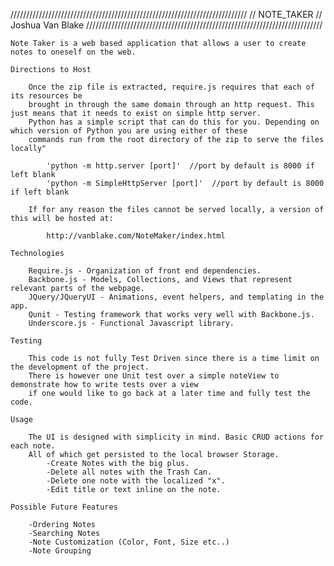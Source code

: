 ///////////////////////////////////////////////////////////////////////////
//  NOTE_TAKER
//  Joshua Van Blake
///////////////////////////////////////////////////////////////////////////

    Note Taker is a web based application that allows a user to create notes to oneself on the web.

    Directions to Host

        Once the zip file is extracted, require.js requires that each of its resources be
        brought in through the same domain through an http request. This just means that it needs to exist on simple http server.
        Python has a simple script that can do this for you. Depending on which version of Python you are using either of these
        commands run from the root directory of the zip to serve the files locally"

            'python -m http.server [port]'  //port by default is 8000 if left blank
            'python -m SimpleHttpServer [port]'  //port by default is 8000 if left blank

        If for any reason the files cannot be served locally, a version of this will be hosted at:

            http://vanblake.com/NoteMaker/index.html

    Technologies

        Require.js - Organization of front end dependencies.
        Backbone.js - Models, Collections, and Views that represent relevant parts of the webpage.
        JQuery/JQueryUI - Animations, event helpers, and templating in the app.
        Qunit - Testing framework that works very well with Backbone.js.
        Underscore.js - Functional Javascript library.

    Testing

        This code is not fully Test Driven since there is a time limit on the development of the project.
        There is however one Unit test over a simple noteView to demonstrate how to write tests over a view
        if one would like to go back at a later time and fully test the code.

    Usage

        The UI is designed with simplicity in mind. Basic CRUD actions for each note.
        All of which get persisted to the local browser Storage.
            -Create Notes with the big plus.
            -Delete all notes with the Trash Can.
            -Delete one note with the localized "x".
            -Edit title or text inline on the note.

    Possible Future Features

        -Ordering Notes
        -Searching Notes
        -Note Customization (Color, Font, Size etc..)
        -Note Grouping
